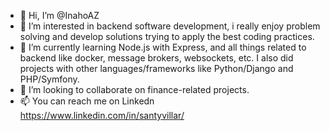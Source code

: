 - 👋 Hi, I’m @InahoAZ
- 👀 I’m interested in backend software development, i really enjoy problem solving and develop solutions trying to apply the best coding practices.
- 🌱 I’m currently learning Node.js with Express, and all things related to backend like docker, message brokers, websockets, etc. I also did projects with other languages/frameworks like Python/Django and PHP/Symfony.
- 💞️ I’m looking to collaborate on finance-related projects.
- 📫 You can reach me on Linkedn https://www.linkedin.com/in/santyvillar/

<!---
InahoAZ/InahoAZ is a ✨ special ✨ repository because its `README.md` (this file) appears on your GitHub profile.
You can click the Preview link to take a look at your changes.
--->
